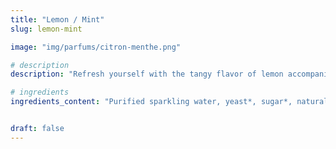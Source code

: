 ```yaml
---
title: "Lemon / Mint"
slug: lemon-mint

image: "img/parfums/citron-menthe.png"

# description
description: "Refresh yourself with the tangy flavor of lemon accompanied by fresh mint."

# ingredients
ingredients_content: "Purified sparkling water, yeast*, sugar*, natural flavors* "


draft: false
---
```



